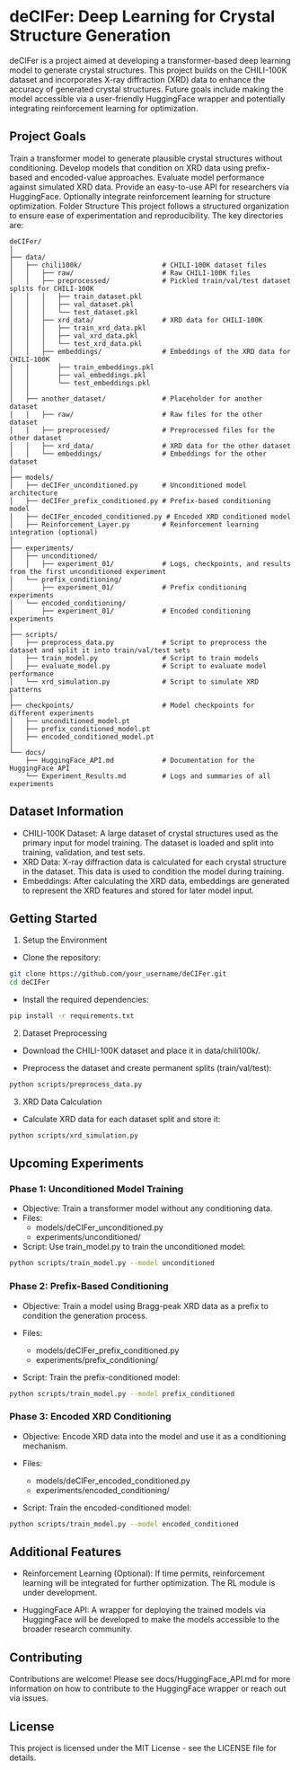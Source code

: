 # deCIFer: Deep Learning for Crystal Structure Generation
deCIFer is a project aimed at developing a transformer-based deep learning model to generate crystal structures. This project builds on the CHILI-100K dataset and incorporates X-ray diffraction (XRD) data to enhance the accuracy of generated crystal structures. Future goals include making the model accessible via a user-friendly HuggingFace wrapper and potentially integrating reinforcement learning for optimization.

## Project Goals
Train a transformer model to generate plausible crystal structures without conditioning.
Develop models that condition on XRD data using prefix-based and encoded-value approaches.
Evaluate model performance against simulated XRD data.
Provide an easy-to-use API for researchers via HuggingFace.
Optionally integrate reinforcement learning for structure optimization.
Folder Structure
This project follows a structured organization to ensure ease of experimentation and reproducibility. The key directories are:

```plaintext
deCIFer/
│
├── data/
│   ├── chili100k/                    # CHILI-100K dataset files
│   │   ├── raw/                      # Raw CHILI-100K files
│   │   ├── preprocessed/             # Pickled train/val/test dataset splits for CHILI-100K
│   │   │   ├── train_dataset.pkl         
│   │   │   ├── val_dataset.pkl
│   │   │   └── test_dataset.pkl
│   │   ├── xrd_data/                 # XRD data for CHILI-100K
│   │   │   ├── train_xrd_data.pkl
│   │   │   ├── val_xrd_data.pkl
│   │   │   └── test_xrd_data.pkl
│   │   ├── embeddings/               # Embeddings of the XRD data for CHILI-100K
│   │       ├── train_embeddings.pkl
│   │       ├── val_embeddings.pkl
│   │       └── test_embeddings.pkl
│   │
│   ├── another_dataset/              # Placeholder for another dataset
│   │   ├── raw/                      # Raw files for the other dataset
│   │   ├── preprocessed/             # Preprocessed files for the other dataset
│   │   ├── xrd_data/                 # XRD data for the other dataset
│   │   └── embeddings/               # Embeddings for the other dataset
│
├── models/
│   ├── deCIFer_unconditioned.py      # Unconditioned model architecture
│   ├── deCIFer_prefix_conditioned.py # Prefix-based conditioning model
│   ├── deCIFer_encoded_conditioned.py # Encoded XRD conditioned model
│   ├── Reinforcement_Layer.py        # Reinforcement learning integration (optional)
│
├── experiments/
│   ├── unconditioned/
│   │   ├── experiment_01/            # Logs, checkpoints, and results from the first unconditioned experiment
│   └── prefix_conditioning/
│       ├── experiment_01/            # Prefix conditioning experiments
│   └── encoded_conditioning/
│       ├── experiment_01/            # Encoded conditioning experiments
│
├── scripts/
│   ├── preprocess_data.py            # Script to preprocess the dataset and split it into train/val/test sets
│   ├── train_model.py                # Script to train models
│   ├── evaluate_model.py             # Script to evaluate model performance
│   └── xrd_simulation.py             # Script to simulate XRD patterns
│
├── checkpoints/                      # Model checkpoints for different experiments
│   ├── unconditioned_model.pt        
│   ├── prefix_conditioned_model.pt   
│   ├── encoded_conditioned_model.pt  
│
└── docs/
    ├── HuggingFace_API.md            # Documentation for the HuggingFace API
    └── Experiment_Results.md         # Logs and summaries of all experiments
```

## Dataset Information
* CHILI-100K Dataset: A large dataset of crystal structures used as the primary input for model training. The dataset is loaded and split into training, validation, and test sets.
* XRD Data: X-ray diffraction data is calculated for each crystal structure in the dataset. This data is used to condition the model during training.
* Embeddings: After calculating the XRD data, embeddings are generated to represent the XRD features and stored for later model input.

## Getting Started
1. Setup the Environment
* Clone the repository:

```bash
git clone https://github.com/your_username/deCIFer.git
cd deCIFer
```

* Install the required dependencies:
```bash
pip install -r requirements.txt
```

2. Dataset Preprocessing
* Download the CHILI-100K dataset and place it in data/chili100k/.

* Preprocess the dataset and create permanent splits (train/val/test):

```bash
python scripts/preprocess_data.py
```

3. XRD Data Calculation
* Calculate XRD data for each dataset split and store it:
```bash
python scripts/xrd_simulation.py
```

## Upcoming Experiments
### Phase 1: Unconditioned Model Training
* Objective: Train a transformer model without any conditioning data.
* Files:
	- models/deCIFer_unconditioned.py
	- experiments/unconditioned/
* Script: Use train_model.py to train the unconditioned model:
```bash
python scripts/train_model.py --model unconditioned
```

### Phase 2: Prefix-Based Conditioning
* Objective: Train a model using Bragg-peak XRD data as a prefix to condition the generation process.
* Files:
	- models/deCIFer_prefix_conditioned.py
	- experiments/prefix_conditioning/

* Script: Train the prefix-conditioned model:
```bash
python scripts/train_model.py --model prefix_conditioned
```

### Phase 3: Encoded XRD Conditioning
* Objective: Encode XRD data into the model and use it as a conditioning mechanism.
* Files:
	- models/deCIFer_encoded_conditioned.py
	- experiments/encoded_conditioning/

* Script: Train the encoded-conditioned model:
```bash
python scripts/train_model.py --model encoded_conditioned
```

## Additional Features
* Reinforcement Learning (Optional): If time permits, reinforcement learning will be integrated for further optimization. The RL module is under development.

* HuggingFace API: A wrapper for deploying the trained models via HuggingFace will be developed to make the models accessible to the broader research community.

## Contributing
Contributions are welcome! Please see docs/HuggingFace_API.md for more information on how to contribute to the HuggingFace wrapper or reach out via issues.

## License
This project is licensed under the MIT License - see the LICENSE file for details.

